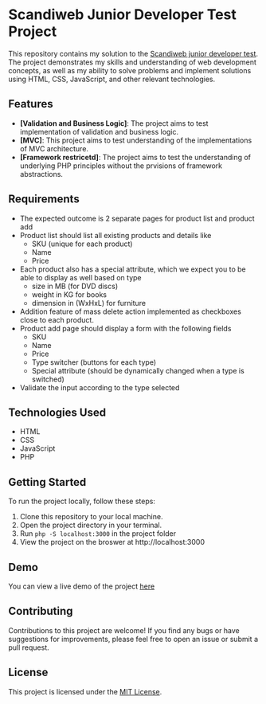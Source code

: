 # Scandiweb Junior Developer Test Project

This repository contains my solution to the [Scandiweb junior developer test](https://github.com/aleksis-ste/Scandiweb/blob/master/Home_EDU_task.pdf). The project demonstrates my skills and understanding of web development concepts, as well as my ability to solve problems and implement solutions using HTML, CSS, JavaScript, and other relevant technologies.

## Features

- **[Validation and Business Logic]**: The project aims to test implementation of validation and business logic.
- **[MVC]**: This project aims to test understanding of the implementations of MVC architecture.
- **[Framework restricetd]**: The project aims to test the understanding of underlying PHP principles without the prvisions of framework abstractions.

## Requirements

- The expected outcome is 2 separate pages for product list and product add
- Product list should list all existing products and details like
  - SKU (unique for each product)
  - Name
  - Price
- Each product also has a special attribute, which we expect you to be able to display as well based on type
  - size in MB (for DVD discs)
  - weight in KG for books
  - dimension in (WxHxL) for furniture
- Addition feature of mass delete action implemented as checkboxes close to each product.
- Product add page should display a form with the following fields
  - SKU
  - Name
  - Price
  - Type switcher (buttons for each type)
  - Special attribute (should be dynamically changed when a type is switched)
- Validate the input according to the type selected

## Technologies Used

- HTML
- CSS
- JavaScript
- PHP

## Getting Started

To run the project locally, follow these steps:

1. Clone this repository to your local machine.
2. Open the project directory in your terminal.
3. Run ```php -S localhost:3000``` in the project folder
4. View the project on the broswer at http://localhost:3000

## Demo

You can view a live demo of the project [here](#)

<!-- ## Screenshots

*(Add screenshots of the project to showcase its appearance and functionality)* -->

## Contributing

Contributions to this project are welcome! If you find any bugs or have suggestions for improvements, please feel free to open an issue or submit a pull request.

## License

This project is licensed under the [MIT License](LICENSE).
